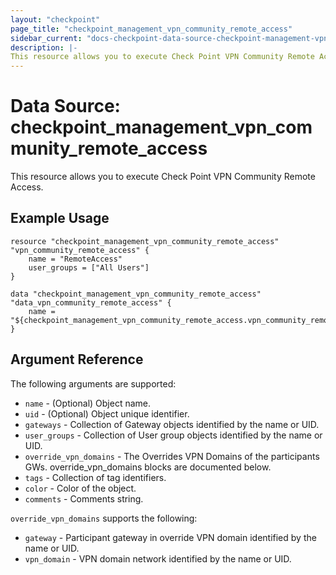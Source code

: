 ```yaml
---
layout: "checkpoint"
page_title: "checkpoint_management_vpn_community_remote_access"
sidebar_current: "docs-checkpoint-data-source-checkpoint-management-vpn-community-remote-access"
description: |-
This resource allows you to execute Check Point VPN Community Remote Access.
---
```


# Data Source: checkpoint_management_vpn_community_remote_access

This resource allows you to execute Check Point VPN Community Remote Access.

## Example Usage


```hcl
resource "checkpoint_management_vpn_community_remote_access" "vpn_community_remote_access" {
    name = "RemoteAccess"
	user_groups = ["All Users"]
}

data "checkpoint_management_vpn_community_remote_access" "data_vpn_community_remote_access" {
    name = "${checkpoint_management_vpn_community_remote_access.vpn_community_remote_access.name}"
}
```

## Argument Reference

The following arguments are supported:

* `name` - (Optional) Object name.
* `uid` - (Optional) Object unique identifier.  
* `gateways` - Collection of Gateway objects identified by the name or UID.
* `user_groups` - Collection of User group objects identified by the name or UID.
* `override_vpn_domains` - The Overrides VPN Domains of the participants GWs. override_vpn_domains blocks are documented below.
* `tags` - Collection of tag identifiers.
* `color` - Color of the object. 
* `comments` - Comments string.

`override_vpn_domains` supports the following:

* `gateway` - Participant gateway in override VPN domain identified by the name or UID.
* `vpn_domain` - VPN domain network identified by the name or UID. 
